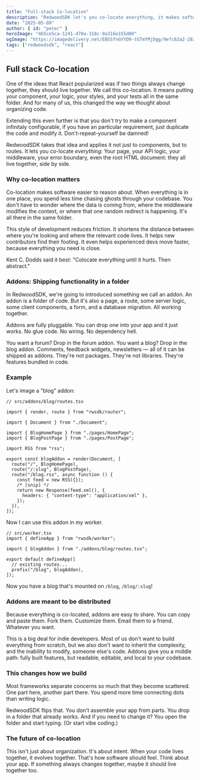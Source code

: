 ```yaml
---
title: "Full-stack Co-location"
description: "RedwoodSDK let's you co-locate everything, it makes software easier to reason about. When everything is in one place, you spend less time chasing ghosts through your codebase."
date: "2025-05-09"
author: { id: "peter" }
heroImage: "465ce5ca-1241-470a-318c-9a316e155d00"
ogImage: "https://imagedelivery.net/EBSSfnGYYD9-tGTmYMjDgg/9efc82a2-2831-4e48-5fd2-238ba2adb000/public"
tags: ["redwoodsdk", "react"]
---
```


## Full stack Co-location

One of the ideas that React popularized was if two things always change together, they should live together. We call this co-location. It means putting your component, your logic, your styles, and your tests all in the same folder. And for many of us, this changed the way we thought about organizing code.

Extending this even further is that you don't try to make a component infinitaly configurable, if you have an particular requirement, just duplicate the code and modify it. Don't-repeat-yourself be damned!

RedwoodSDK takes that idea and applies it not just to components, but to routes. It lets you co-locate _everything:_ Your page, your API logic, your middleware, your error boundary, even the root HTML document: they all live together, side by side.

### Why co-location matters

Co-location makes software easier to reason about. When everything is in one place, you spend less time chasing ghosts through your codebase. You don't have to wonder where the data is coming from, where the middleware modifies the context, or where that one random redirect is happening. It's all there in the same folder.

This style of development reduces friction. It shortens the distance between where you're looking and where the relevant code lives. It helps new contributors find their footing. It even helps experienced devs move faster, because everything you need is close.

Kent C. Dodds said it best: "Colocate everything until it hurts. Then abstract."

### Addons: Shipping functionality in a folder

In RedwoodSDK, we're going to introduced something we call an addon. An addon is a folder of code. But it's also a page, a route, some server logic, some client components, a form, and a database migration. All working together.

Addons are fully pluggable. You can drop one into your app and it just works. No glue code. No wiring. No dependency hell.

You want a forum? Drop in the forum addon. You want a blog? Drop in the blog addon. Comments, feedback widgets, newsletters — all of it can be shipped as addons. They're not packages. They're not libraries. They're features bundled in code.

### Example

Let's image a "blog" addon:

```tsx
// src/addons/blog/routes.tsx

import { render, route } from "rwsdk/router";

import { Document } from "./Document";

import { BlogHomePage } from "./pages/HomePage";
import { BlogPostPage } from "./pages/PostPage";

import RSS from "rss";

export const blogAddon = render(Document, [
  route("/", BlogHomePage),
  route("/:slug", BlogPostPage),
  route("/blog.rss", async function () {
    const feed = new RSS({});
    /* [snip] */
    return new Response(feed.xml(), {
      headers: { "content-type": "application/xml" },
    });
  }),
]);
```

Now I can use this addon in my worker.

```tsx
// src/worker.tsx
import { defineApp } from "rwsdk/worker";

import { blogAddon } from "./addons/blog/routes.tsx";

export default defineApp([
  // existing routes...
  prefix("/blog", blogAddon),
]);
```

Now you have a blog that's mounted on `/blog`, `/blog/:slug`!

### Addons are meant to be distributed

Because everything is co-located, addons are easy to share. You can copy and paste them. Fork them. Customize them. Email them to a friend. Whatever you want.

This is a big deal for indie developers. Most of us don't want to build everything from scratch, but we also don't want to inherit the complexity, and the inability to modify, someone else's code. Addons give you a middle path: fully built features, but readable, editable, and local to your codebase.

### This changes how we build

Most frameworks separate concerns so much that they become scattered. One part here, another part there. You spend more time connecting dots than writing logic.

RedwoodSDK flips that. You don't assemble your app from parts. You drop in a folder that already works. And if you need to change it? You open the folder and start typing. (Or start vibe coding.)

### The future of co-location

This isn't just about organization. It's about intent. When your code lives together, it evolves together. That's how software should feel. Think about your app. If something always changes together, maybe it should live together too.
